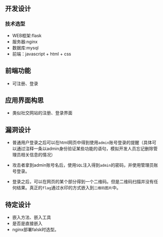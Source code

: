 ## 开发设计

### 技术选型
+ WEB框架:flask
+ 服务器:nginx
+ 数据库:mysql
+ 前端：javascript + html + css 

## 前端功能

+ 可注册、登录

## 应用界面构思

+ 类似社交网站的注册、登录界面

## 漏洞设计

+ 普通用户登录之后可以在html网页中得到使用`admin`账号登录的提醒（具体可以通过注释一条以admin身份验证某些功能的语句，模拟开发人员忘记删除管理员相关信息的情况）

+ 攻击者拿到admin账号名后，使用`SQL`注入得到`admin`的密码，并使用管理员账号登录。

+ 登录之后，可以在网页的某个部分得到一个二维码。但是二维码扫描并没有任何结果。真正的`flag`通过水印的方式嵌入到`二维码图片`中。

## 待定设计

+ 嵌入方法、嵌入工具
+ 是否是直接嵌入
+ nginx部署falsk时选型。

